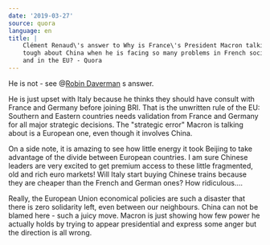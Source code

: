 ```yaml
---
date: '2019-03-27'
source: quora
language: en
title: |
    Clément Renaud\'s answer to Why is France\'s President Macron talking
    tough about China when he is facing so many problems in French society
    and in the EU? - Quora
---
```


He is not - see @[Robin
Daverman](http://quora.com/profile/Robin-Daverman) s answer.

He is just upset with Italy because he thinks they should have consult
with France and Germany before joining BRI. That is the unwritten rule
of the EU: Southern and Eastern countries needs validation from France
and Germany for all major strategic decisions. The "strategic error"
Macron is talking about is a European one, even though it involves
China.

On a side note, it is amazing to see how little energy it took Beijing
to take advantage of the divide between European countries. I am sure
Chinese leaders are very excited to get premium access to these little
fragmented, old and rich euro markets! Will Italy start buying Chinese
trains because they are cheaper than the French and German ones? How
ridiculous....

Really, the European Union economical policies are such a disaster that
there is zero solidarity left, even between our neighbours. China can
not be blamed here - such a juicy move. Macron is just showing how few
power he actually holds by trying to appear presidential and express
some anger but the direction is all wrong.
